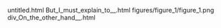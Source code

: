 untitled.html
But_I_must_explain_to__.html
figures/figure_1/figure_1.png
div_On_the_other_hand__.html